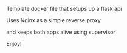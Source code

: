 Template docker file that setups up a flask api

Uses Nginx as a simple reverse proxy

and keeps both apps alive using supervisor

Enjoy!